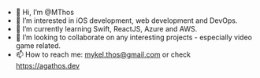 - 👋 Hi, I’m @MThos
- 👀 I’m interested in iOS development, web development and DevOps.
- 🌱 I’m currently learning Swift, ReactJS, Azure and AWS.
- 💞️ I’m looking to collaborate on any interesting projects - especially video game related.
- 📫 How to reach me: mykel.thos@gmail.com or check https://agathos.dev
